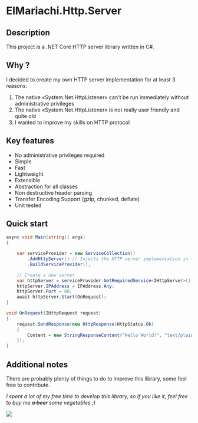 # ElMariachi.Http.Server

## Description

This project is a .NET Core HTTP server library written in C#.

## Why ?

I decided to create my own HTTP server implementation for at least 3 reasons:

1. The native «System.Net.HttpListener» can't be run immediately without administrative privileges
2. The native «System.Net.HttpListener» is not really user friendly and quite old
3. I wanted to improve my skills on HTTP protocol

## Key features

- No administrative privileges required
- Simple
- Fast
- Lightweight
- Extensible
- Abstraction for all classes
- Non destructive header parsing
- Transfer Encoding Support (gzip, chunked, deflate)
- Unit tested

## Quick start

```csharp
async void Main(string[] args)
{

    var serviceProvider = new ServiceCollection()
        .AddHttpServer() // Injects the HTTP server implementation in the ServiceCollection
        .BuildServiceProvider();

    // Create a new server
    var httpServer = serviceProvider.GetRequiredService<IHttpServer>();
    httpServer.IPAddress = IPAddress.Any;
    httpServer.Port = 80;
    await httpServer.Start(OnRequest);
}

void OnRequest(IHttpRequest request)
{
    request.SendResponse(new HttpResponse(HttpStatus.Ok)
    {
        Content = new StringResponseContent("Hello World!", "text/plain")
    });
}
```

## Additional notes

There are probably plenty of things to do to improve this library, some feel free to contribute.


*I spent a lot of my free time to develop this library, so if you like it, feel free to buy me <s>a beer</s> some vegetables ;)*

[![](https://www.paypalobjects.com/en_US/FR/i/btn/btn_donateCC_LG.gif)](https://www.paypal.com/donate?hosted_button_id=7HKHQ5Z72CS32)
